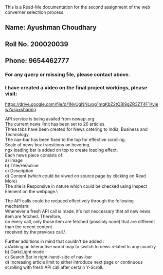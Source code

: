 This is a Read-Me documentation for the second assignment of the web converner selectiion process.

## Name: Ayushman Choudhary
## Roll No. 200020039
## Phone: 9654462777
### For any query or missing file, please contact above.

### I have created a video on the final project workings, please visit:
https://drive.google.com/file/d/1NvUgNNLyxg1mgKbZ2tQBI9gZR3ZT4F1i/view?usp=sharing

API service is being availed from newapi.org\
The current news limit has been set to 20 articles.\
Three tabs have been created for News catering to India, Business and Technology.\
The nav-bar has been fixed to the top for effective scrolling.\
Scale of news box transitions on hovering.\
ngx loading bar is added on top to create loading effect.\
Each news piece consists of:\
a) Image\
b) Title/Headline\
c) Description\
d) Content (which could be viwed on source page by clicking on Read More)\
The site is Responsive in nature which could be checked using Inspect Element on the webpage.\

The API calls could be reduced effectively through the following mechanism:\
Whenever a fresh API call is made, it's not neccessary that all new news item are fetched. Therefore,\
on every call, only those item are fetched (possibly none) that are different than the recent content\
received by the previous call.\

Further additions in mind that couldn't be added :\
a)Adding an Interactive world map to switch to news related to any country.\
b) Dark/Light mode\
c) Search Bar in right-hand-side of nav-bar\
d) Increasing article limit to either introduce next page or continuous scrolling with fresh API call after certain Y-Scroll.
